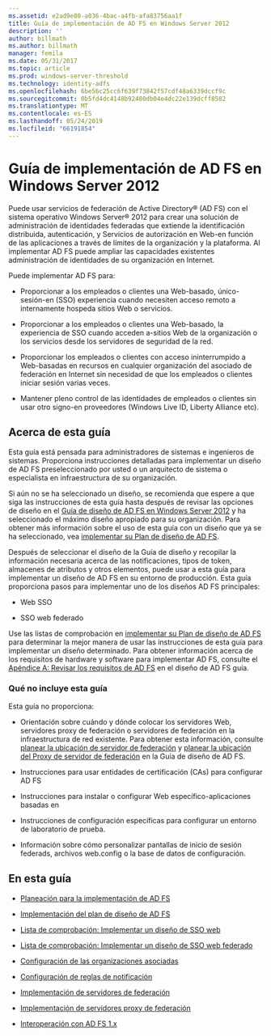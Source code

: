 ```yaml
---
ms.assetid: e2ad9e80-a036-4bac-a4fb-afa83756aa1f
title: Guía de implementación de AD FS en Windows Server 2012
description: ''
author: billmath
ms.author: billmath
manager: femila
ms.date: 05/31/2017
ms.topic: article
ms.prod: windows-server-threshold
ms.technology: identity-adfs
ms.openlocfilehash: 6be56c25cc6f639f73842f57cdf48a6339dccf9c
ms.sourcegitcommit: 0b5fd4dc4148b92480db04e4dc22e139dcff8582
ms.translationtype: MT
ms.contentlocale: es-ES
ms.lasthandoff: 05/24/2019
ms.locfileid: "66191854"
---
```

# <a name="windows-server-2012-ad-fs-deployment-guide"></a>Guía de implementación de AD FS en Windows Server 2012


Puede usar servicios de federación de Active Directory® \(AD FS\) con el sistema operativo Windows Server® 2012 para crear una solución de administración de identidades federadas que extiende la identificación distribuida, autenticación, y Servicios de autorización en Web\-en función de las aplicaciones a través de límites de la organización y la plataforma. Al implementar AD FS puede ampliar las capacidades existentes administración de identidades de su organización en Internet.  
  
Puede implementar AD FS para:  
  
-   Proporcionar a los empleados o clientes una Web\-basado, único\-sesión\-en \(SSO\) experiencia cuando necesiten acceso remoto a internamente hospeda sitios Web o servicios.  
  
-   Proporcionar a los empleados o clientes una Web\-basado, la experiencia de SSO cuando acceden a\-sitios Web de la organización o los servicios desde los servidores de seguridad de la red.  
  
-   Proporcionar los empleados o clientes con acceso ininterrumpido a Web\-basadas en recursos en cualquier organización del asociado de federación en Internet sin necesidad de que los empleados o clientes iniciar sesión varias veces.  
  
-   Mantener pleno control de las identidades de empleados o clientes sin usar otro signo\-en proveedores \(Windows Live ID, Liberty Alliance etc\).  
  
## <a name="about-this-guide"></a>Acerca de esta guía  
Esta guía está pensada para administradores de sistemas e ingenieros de sistemas. Proporciona instrucciones detalladas para implementar un diseño de AD FS preseleccionado por usted o un arquitecto de sistema o especialista en infraestructura de su organización.  
  
Si aún no se ha seleccionado un diseño, se recomienda que espere a que siga las instrucciones de esta guía hasta después de revisar las opciones de diseño en el [Guía de diseño de AD FS en Windows Server 2012](https://technet.microsoft.com/library/dd807036.aspx) y ha seleccionado el máximo diseño apropiado para su organización. Para obtener más información sobre el uso de esta guía con un diseño que ya se ha seleccionado, vea [implementar su Plan de diseño de AD FS](Implementing-Your-AD-FS-Design-Plan.md).  
  
Después de seleccionar el diseño de la Guía de diseño y recopilar la información necesaria acerca de las notificaciones, tipos de token, almacenes de atributos y otros elementos, puede usar a esta guía para implementar un diseño de AD FS en su entorno de producción. Esta guía proporciona pasos para implementar uno de los diseños AD FS principales:  
  
-   Web SSO  
  
-   SSO web federado  
  
Use las listas de comprobación en [implementar su Plan de diseño de AD FS](Implementing-Your-AD-FS-Design-Plan.md) para determinar la mejor manera de usar las instrucciones de esta guía para implementar un diseño determinado. Para obtener información acerca de los requisitos de hardware y software para implementar AD FS, consulte el [Apéndice A: Revisar los requisitos de AD FS](https://technet.microsoft.com/library/ff678034.aspx) en el diseño de AD FS guía.  
  
### <a name="what-this-guide-does-not-provide"></a>Qué no incluye esta guía  
Esta guía no proporciona:  
  
-   Orientación sobre cuándo y dónde colocar los servidores Web, servidores proxy de federación o servidores de federación en la infraestructura de red existente. Para obtener esta información, consulte [planear la ubicación de servidor de federación](https://technet.microsoft.com/library/dd807069.aspx) y [planear la ubicación del Proxy de servidor de federación](https://technet.microsoft.com/library/dd807130.aspx) en la Guía de diseño de AD FS.  
  
-   Instrucciones para usar entidades de certificación \(CAs\) para configurar AD FS  
  
-   Instrucciones para instalar o configurar Web específico\-aplicaciones basadas en  
  
-   Instrucciones de configuración específicas para configurar un entorno de laboratorio de prueba.  
  
-   Información sobre cómo personalizar pantallas de inicio de sesión federads, archivos web.config o la base de datos de configuración.  
  
## <a name="in-this-guide"></a>En esta guía  
  
-   [Planeación para la implementación de AD FS](Planning-to-Deploy-AD-FS.md)  
  
-   [Implementación del plan de diseño de AD FS](Implementing-Your-AD-FS-Design-Plan.md)  
  
-   [Lista de comprobación: Implementar un diseño de SSO web](Checklist--Implementing-a-Web-SSO-Design.md)  
  
-   [Lista de comprobación: Implementar un diseño de SSO web federado](Checklist--Implementing-a-Federated-Web-SSO-Design.md)  
  
-   [Configuración de las organizaciones asociadas](Configuring-Partner-Organizations.md)  
  
-   [Configuración de reglas de notificación](Configuring-Claim-Rules.md)  
  
-   [Implementación de servidores de federación](Deploying-Federation-Servers.md)  
  
-   [Implementación de servidores proxy de federación](Deploying-Federation-Server-Proxies.md)  
  
-   [Interoperación con AD FS 1.x](Interoperating-with-AD-FS-1.x.md)  

